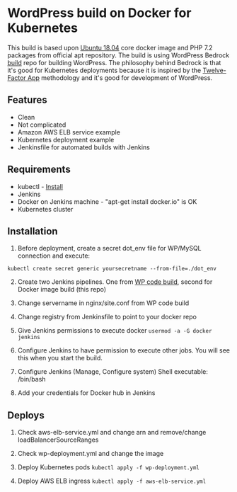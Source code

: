 # WordPress build on Docker for Kubernetes

This build is based upon [Ubuntu 18.04](https://www.ubuntu.com/) core docker image and PHP 7.2 packages from official apt
repository. The build is using WordPress Bedrock [build](https://github.com/mlerota/wordpress-kubernetes) repo for building
WordPress. The philosophy behind Bedrock is that it's good for Kubernetes deployments because it is inspired by the
[Twelve-Factor App](http://12factor.net/) methodology and it's good for development of WordPress. 

## Features

* Clean 
* Not complicated
* Amazon AWS ELB service example 
* Kubernetes deployment example 
* Jenkinsfile for automated builds with Jenkins

## Requirements

* kubectl - [Install](https://kubernetes.io/docs/tasks/tools/install-kubectl/)
* Jenkins 
* Docker on Jenkins machine - "apt-get install docker.io" is OK
* Kubernetes cluster

## Installation

1. Before deployment, create a secret dot_env file for WP/MySQL connection and execute: 

  `kubectl create secret generic yoursecretname --from-file=./dot_env`

2. Create two Jenkins pipelines. One from [WP code build](https://github.com/mlerota/wordpress-kubernetes),
   second for Docker image build (this repo)

3. Change servername in nginx/site.conf from WP code build

4. Change registry from Jenkinsfile to point to your docker repo

5. Give Jenkins permissions to execute docker `usermod -a -G docker jenkins`

6. Configure Jenkins to have permission to execute other jobs. You will see this when you start the build.

7. Configure Jenkins (Manage, Configure system) Shell executable: /bin/bash

8. Add your credentials for Docker hub in Jenkins

## Deploys

1. Check aws-elb-service.yml and change arn and remove/change loadBalancerSourceRanges

2. Check wp-deployment.yml and change the image

3. Deploy Kubernetes pods `kubectl apply -f wp-deployment.yml`

4. Deploy AWS ELB ingress `kubectl apply -f aws-elb-service.yml`

